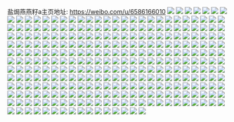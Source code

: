 盐焗燕燕籽a主页地址: https://weibo.com/u/6586166010 
![](https://wx4.sinaimg.cn/mw2000/007bISE2ly1h9f4p9c0xfj32tc2tce82.jpg) 
![](https://wx4.sinaimg.cn/mw2000/007bISE2ly1h9f4p9qzehj30k00k0jul.jpg) 
![](https://wx4.sinaimg.cn/mw2000/007bISE2ly1h9f4pa1ajzj30u01uoqct.jpg) 
![](https://wx4.sinaimg.cn/mw2000/007bISE2ly1h9f4smlas3j30u00u0djn.jpg) 
![](https://wx4.sinaimg.cn/mw2000/007bISE2ly1h9cvolgi6xj30u00tzq9d.jpg) 
![](https://wx4.sinaimg.cn/mw2000/007bISE2ly1h91e2n6hflj31w02io4qp.jpg) 
![](https://wx4.sinaimg.cn/mw2000/007bISE2ly1h91e2p6cysj31w02io7wh.jpg) 
![](https://wx4.sinaimg.cn/mw2000/007bISE2ly1h8st11p4o9j316o1kwdt8.jpg) 
![](https://wx4.sinaimg.cn/mw2000/007bISE2ly1h8st12ffmoj316o1kwh24.jpg) 
![](https://wx4.sinaimg.cn/mw2000/007bISE2ly1h8st13smi4j32402tchdu.jpg) 
![](https://wx4.sinaimg.cn/mw2000/007bISE2ly1h8nk331fk4j32402tc7wj.jpg) 
![](https://wx4.sinaimg.cn/mw2000/007bISE2ly1h8nk37rmjwj32402tchdu.jpg) 
![](https://wx4.sinaimg.cn/mw2000/007bISE2ly1h8nk3cwr3nj32402tcb2a.jpg) 
![](https://wx4.sinaimg.cn/mw2000/007bISE2ly1h8l3t6ls9rj30t30ueh50.jpg) 
![](https://wx4.sinaimg.cn/mw2000/007bISE2ly1h8glzgkvwrj31s035s4qr.jpg) 
![](https://wx4.sinaimg.cn/mw2000/007bISE2ly1h8glzo1u07j32tc2t8npe.jpg) 
![](https://wx4.sinaimg.cn/mw2000/007bISE2ly1h8glzsf4dsj31kw16oqh4.jpg) 
![](https://wx4.sinaimg.cn/mw2000/007bISE2ly1h8gm9kxdjyj320g2olnpe.jpg) 
![](https://wx4.sinaimg.cn/mw2000/007bISE2ly1h8glzr2m9vj32io1w04qp.jpg) 
![](https://wx4.sinaimg.cn/mw2000/007bISE2ly1h8gm9rov8cj32402tdnpd.jpg) 
![](https://wx4.sinaimg.cn/mw2000/007bISE2ly1h8gm9tnak0j31kw16ok75.jpg) 
![](https://wx4.sinaimg.cn/mw2000/007bISE2ly1h8gm9mtnxsj30tz0o5du5.jpg) 
![](https://wx4.sinaimg.cn/mw2000/007bISE2ly1h8gm9m3u8cj30sj1784b6.jpg) 
![](https://wx4.sinaimg.cn/mw2000/007bISE2ly1h8e8xobacrj30jz18g79s.jpg) 
![](https://wx4.sinaimg.cn/mw2000/007bISE2ly1h8bhop8vh5j31w02io4qp.jpg) 
![](https://wx4.sinaimg.cn/mw2000/007bISE2ly1h84ul0s8gaj30qt0xok4y.jpg) 
![](https://wx4.sinaimg.cn/mw2000/007bISE2ly1h84ul12yivj30tu0ep78c.jpg) 
![](https://wx4.sinaimg.cn/mw2000/007bISE2ly1h84ul0atbtj30tz0nzjv4.jpg) 
![](https://wx4.sinaimg.cn/mw2000/007bISE2ly1h84mrw6ykqj32bc2bckjm.jpg) 
![](https://wx4.sinaimg.cn/mw2000/007bISE2ly1h84mry89ppj32bc2bcu0x.jpg) 
![](https://wx4.sinaimg.cn/mw2000/007bISE2ly1h80bvip7ebj30tz14ltyq.jpg) 
![](https://wx4.sinaimg.cn/mw2000/007bISE2ly1h7u8fim3oqj31w02iohdt.jpg) 
![](https://wx4.sinaimg.cn/mw2000/007bISE2ly1h7u8fjoxy8j31w02iob29.jpg) 
![](https://wx4.sinaimg.cn/mw2000/007bISE2ly1h7u8fkxxqoj31w02ioe81.jpg) 
![](https://wx4.sinaimg.cn/mw2000/007bISE2ly1h7n1nxza21j32402tcnpd.jpg) 
![](https://wx4.sinaimg.cn/mw2000/007bISE2ly1h7n1o1osx3j32402tcx6p.jpg) 
![](https://wx4.sinaimg.cn/mw2000/007bISE2ly1h766vl6cwtj32io1w0kjl.jpg) 
![](https://wx4.sinaimg.cn/mw2000/007bISE2ly1h6va59iwujj31w02iowhg.jpg) 
![](https://wx4.sinaimg.cn/mw2000/007bISE2ly1h6tls0qmq8j31kw16odsy.jpg) 
![](https://wx4.sinaimg.cn/mw2000/007bISE2ly1h6tls20k59j323z1kzq5y.jpg) 
![](https://wx4.sinaimg.cn/mw2000/007bISE2ly1h6tluj6mcij315s0vctu1.jpg) 
![](https://wx4.sinaimg.cn/mw2000/007bISE2ly1h6tlume3nbj33402c0u0y.jpg) 
![](https://wx4.sinaimg.cn/mw2000/007bISE2ly1h6tluo9us0j33402c0h2z.jpg) 
![](https://wx4.sinaimg.cn/mw2000/007bISE2ly1h6tlupvxifj33402c0npe.jpg) 
![](https://wx4.sinaimg.cn/mw2000/007bISE2ly1h6tlurb2kpj32402tch1a.jpg) 
![](https://wx4.sinaimg.cn/mw2000/007bISE2ly1h6tlusrb51j32402tcu0x.jpg) 
![](https://wx4.sinaimg.cn/mw2000/007bISE2ly1h6tluusqi4j32c03404qp.jpg) 
![](https://wx4.sinaimg.cn/mw2000/007bISE2ly1h6k53da0v0j32402tcgxa.jpg) 
![](https://wx4.sinaimg.cn/mw2000/007bISE2ly1h6fkpxsk5oj30r20qodjn.jpg) 
![](https://wx4.sinaimg.cn/mw2000/007bISE2ly1h6fkrim879j31kw16odvx.jpg) 
![](https://wx4.sinaimg.cn/mw2000/007bISE2ly1h5j2xquubnj30u01uok6n.jpg) 
![](https://wx4.sinaimg.cn/mw2000/007bISE2ly1h5hjs8mmibj30tz0sk0zn.jpg) 
![](https://wx4.sinaimg.cn/mw2000/007bISE2ly1h50vb4q479j32io1w0b29.jpg) 
![](https://wx4.sinaimg.cn/mw2000/007bISE2ly1h4x20cznsgj30tz09xabt.jpg) 
![](https://wx4.sinaimg.cn/mw2000/007bISE2ly1h2o92voce8j32io1w0e81.jpg) 
![](https://wx4.sinaimg.cn/mw2000/007bISE2ly1h2o92wrr60j32402tc4qq.jpg) 
![](https://wx4.sinaimg.cn/mw2000/007bISE2ly1h2o92xip1qj32402tchdt.jpg) 
![](https://wx4.sinaimg.cn/mw2000/007bISE2ly1h2ggwc7sirj32bc2bc7wh.jpg) 
![](https://wx4.sinaimg.cn/mw2000/007bISE2ly1h2ggwe32esj32bc2bchdt.jpg) 
![](https://wx4.sinaimg.cn/mw2000/007bISE2ly1h2ggwhlltlj32802yo7wk.jpg) 
![](https://wx4.sinaimg.cn/mw2000/007bISE2ly1h2ggwm3soqj3340340qv7.jpg) 
![](https://wx4.sinaimg.cn/mw2000/007bISE2ly1h2ajl7db5uj32io1w0e82.jpg) 
![](https://wx4.sinaimg.cn/mw2000/007bISE2ly1h28bzoavm4j32bc2bcqv6.jpg) 
![](https://wx4.sinaimg.cn/mw2000/007bISE2ly1h28bzteurwj32bc2bcb2a.jpg) 
![](https://wx4.sinaimg.cn/mw2000/007bISE2ly1h28bzorp7gj30zk0qon6p.jpg) 
![](https://wx4.sinaimg.cn/mw2000/007bISE2ly1h28bzranvhj335s35shdu.jpg) 
![](https://wx4.sinaimg.cn/mw2000/007bISE2ly1h25xy0qzurj3242240b2a.jpg) 
![](https://wx4.sinaimg.cn/mw2000/007bISE2ly1h25xy2atkuj32402tc4qp.jpg) 
![](https://wx4.sinaimg.cn/mw2000/007bISE2ly1h25xy3i1scj30o01hc462.jpg) 
![](https://wx4.sinaimg.cn/mw2000/007bISE2ly1h25xyb5mfcj32902tc1ky.jpg) 
![](https://wx4.sinaimg.cn/mw2000/007bISE2ly1h1nej9idisj30qo0k0gnm.jpg) 
![](https://wx4.sinaimg.cn/mw2000/007bISE2ly1h1nej0ow2kj30u00u0gp4.jpg) 
![](https://wx4.sinaimg.cn/mw2000/007bISE2ly1h1neiown0xj32tc2tc7wk.jpg) 
![](https://wx4.sinaimg.cn/mw2000/007bISE2ly1h1neiqmv5rj32io1w07wh.jpg) 
![](https://wx4.sinaimg.cn/mw2000/007bISE2ly1h1neivca7zj32io1w0b29.jpg) 
![](https://wx4.sinaimg.cn/mw2000/007bISE2ly1h1neikr2ywj32902tc1ky.jpg) 
![](https://wx4.sinaimg.cn/mw2000/007bISE2ly1h1neiryla3j32eo2eo7wi.jpg) 
![](https://wx4.sinaimg.cn/mw2000/007bISE2ly1h1neiti8mij32bc2bcu0x.jpg) 
![](https://wx4.sinaimg.cn/mw2000/007bISE2ly1h1neiw8zymj32402tcnpd.jpg) 
![](https://wx4.sinaimg.cn/mw2000/007bISE2ly1h0xr15lrtpj31kw16o186.jpg) 
![](https://wx4.sinaimg.cn/mw2000/007bISE2ly1h0xr17w1i2j31w02ioe81.jpg) 
![](https://wx4.sinaimg.cn/mw2000/007bISE2ly1h0xr19u4x3j32io1w07wh.jpg) 
![](https://wx4.sinaimg.cn/mw2000/007bISE2ly1gzgyv4c4x9j316o1kw7nr.jpg) 
![](https://wx4.sinaimg.cn/mw2000/007bISE2ly1gzgyv4z2mej316o1kw17u.jpg) 
![](https://wx4.sinaimg.cn/mw2000/007bISE2ly1gzgyv685c6j30wz1hc1kx.jpg) 
![](https://wx4.sinaimg.cn/mw2000/007bISE2ly1gzgyv6w700j32402tcb29.jpg) 
![](https://wx4.sinaimg.cn/mw2000/007bISE2ly1gwyldyjyedj31qo1qonhh.jpg) 
![](https://wx4.sinaimg.cn/mw2000/007bISE2ly1gwyle5sgjdj31w01w0nk3.jpg) 
![](https://wx4.sinaimg.cn/mw2000/007bISE2ly1gwyleeciioj31qo1qowz7.jpg) 
![](https://wx4.sinaimg.cn/mw2000/007bISE2ly1gwcftucez6j30u01uoajo.jpg) 
![](https://wx4.sinaimg.cn/mw2000/007bISE2ly1gss8itzlspj32402tc1ky.jpg) 
![](https://wx4.sinaimg.cn/mw2000/007bISE2ly1gshclofe11j316o1kw1kx.jpg) 
![](https://wx4.sinaimg.cn/mw2000/007bISE2ly1gsgw8ei7oyj31uc1ucnaa.jpg) 
![](https://wx4.sinaimg.cn/mw2000/007bISE2ly1gsgw8gqcy0j31w01w0b2a.jpg) 
![](https://wx4.sinaimg.cn/mw2000/007bISE2ly1gsgw8idn7yj32tc2404qp.jpg) 
![](https://wx4.sinaimg.cn/mw2000/007bISE2ly1gsaekc1cl2j30qo16bad1.jpg) 
![](https://wx4.sinaimg.cn/mw2000/007bISE2ly1grwstey5b4j316o1kw4qp.jpg) 
![](https://wx4.sinaimg.cn/mw2000/007bISE2ly1grwstfi9rxj31kw16o1k0.jpg) 
![](https://wx4.sinaimg.cn/mw2000/007bISE2ly1grwstfw339j316o16nx3s.jpg) 
![](https://wx4.sinaimg.cn/mw2000/007bISE2ly1grwstg7qekj31kw16oavu.jpg) 
![](https://wx4.sinaimg.cn/mw2000/007bISE2ly1gpb9bqzwsdj316o1kwb2a.jpg) 
![](https://wx4.sinaimg.cn/mw2000/007bISE2ly1goiclnliqoj32dc35se85.jpg) 
![](https://wx4.sinaimg.cn/mw2000/007bISE2ly1goicly9b0gj32te240u0y.jpg) 
![](https://wx4.sinaimg.cn/mw2000/007bISE2ly1goicm1jys1j32dc35su0z.jpg) 
![](https://wx4.sinaimg.cn/mw2000/007bISE2ly1gnpmj93bpyj31rm1rmx6p.jpg) 
![](https://wx4.sinaimg.cn/mw2000/007bISE2ly1gnpmjct3rvj31ts1ts1kz.jpg) 
![](https://wx4.sinaimg.cn/mw2000/007bISE2ly1gnpmjdz0faj316o1kwx3i.jpg) 
![](https://wx4.sinaimg.cn/mw2000/007bISE2ly1gnpmjfzm1jj31wj1wju0x.jpg) 
![](https://wx4.sinaimg.cn/mw2000/007bISE2ly1gnpmjeq258j3190190qsf.jpg) 
![](https://wx4.sinaimg.cn/mw2000/007bISE2ly1gnpmjkcojlj31xz2lbhdw.jpg) 
![](https://wx4.sinaimg.cn/mw2000/007bISE2ly1gnpmjne99yj32tc2tcqv7.jpg) 
![](https://wx4.sinaimg.cn/mw2000/007bISE2ly1gnpmjp4y46j3240240u0x.jpg) 
![](https://wx4.sinaimg.cn/mw2000/007bISE2ly1gnpmjpj76rj30nz0nzn3r.jpg) 
![](https://wx4.sinaimg.cn/mw2000/007bISE2ly1gn2kaq6v2yj31kw16oe81.jpg) 
![](https://wx4.sinaimg.cn/mw2000/007bISE2ly1gn2kaqwxgoj316o1kwhdt.jpg) 
![](https://wx4.sinaimg.cn/mw2000/007bISE2ly1gmjgb2i9djj31w12ipb2a.jpg) 
![](https://wx4.sinaimg.cn/mw2000/007bISE2ly1gmjgb3ug7rj31w12ip4qq.jpg) 
![](https://wx4.sinaimg.cn/mw2000/007bISE2ly1gm4fqh0fjcj31400u00xi.jpg) 
![](https://wx4.sinaimg.cn/mw2000/007bISE2ly1gl8nucn1hvj31400u04qp.jpg) 
![](https://wx4.sinaimg.cn/mw2000/007bISE2ly1gl86b2h1tlj323z23z7wk.jpg) 
![](https://wx4.sinaimg.cn/mw2000/007bISE2ly1gl86avnuupj32tc2tcb2c.jpg) 
![](https://wx4.sinaimg.cn/mw2000/007bISE2ly1gl86azgbxrj32402tcb2b.jpg) 
![](https://wx4.sinaimg.cn/mw2000/007bISE2ly1gl86b0ypgkj316o1kw7wh.jpg) 
![](https://wx4.sinaimg.cn/mw2000/007bISE2ly1gl86b39tfwj31kw1kwhdt.jpg) 
![](https://wx4.sinaimg.cn/mw2000/007bISE2ly1gl86b3zta3j31hb1hb1kx.jpg) 
![](https://wx4.sinaimg.cn/mw2000/007bISE2ly1gl86axypwdj33402c0u13.jpg) 
![](https://wx4.sinaimg.cn/mw2000/007bISE2ly1gl86b4xebxj31kw16ou0x.jpg) 
![](https://wx4.sinaimg.cn/mw2000/007bISE2ly1gl86b5payej31kw16ob29.jpg) 
![](https://wx4.sinaimg.cn/mw2000/007bISE2ly1gl2cb35ua1j32tc2tc4qu.jpg) 
![](https://wx4.sinaimg.cn/mw2000/007bISE2ly1gl2cb4gkerj31400u04qp.jpg) 
![](https://wx4.sinaimg.cn/mw2000/007bISE2ly1gl2cbg7w8qj32mz2mzhdv.jpg) 
![](https://wx4.sinaimg.cn/mw2000/007bISE2ly1gl2cb5cj55j322s1k2x6p.jpg) 
![](https://wx4.sinaimg.cn/mw2000/007bISE2ly1gl2cbbfinaj32c0340qvb.jpg) 
![](https://wx4.sinaimg.cn/mw2000/007bISE2ly1gl2cb80lo1j32c03404qt.jpg) 
![](https://wx4.sinaimg.cn/mw2000/007bISE2ly1gl2cbcfu4dj32402tcb29.jpg) 
![](https://wx4.sinaimg.cn/mw2000/007bISE2ly1gl2cbdlfntj32402tcx6p.jpg) 
![](https://wx4.sinaimg.cn/mw2000/007bISE2ly1gl2cbes66cj32tc240npd.jpg) 
![](https://wx4.sinaimg.cn/mw2000/007bISE2ly1gk3vfqevijj30qo198ad2.jpg) 
![](https://wx4.sinaimg.cn/mw2000/007bISE2ly1gjyk8nixc4j30u0140k1x.jpg) 
![](https://wx4.sinaimg.cn/mw2000/007bISE2ly1gjrhbkpn92j30u01uoq7o.jpg) 
![](https://wx4.sinaimg.cn/mw2000/007bISE2ly1gjehquchu3j31ic0u00yg.jpg) 
![](https://wx4.sinaimg.cn/mw2000/007bISE2ly1gi0wjkc7xjj31400u0af3.jpg) 
![](https://wx4.sinaimg.cn/mw2000/007bISE2ly1gi0wjlgb34j30u0140n39.jpg) 
![](https://wx4.sinaimg.cn/mw2000/007bISE2ly1gi0wjnqpb5j31400u00yh.jpg) 
![](https://wx4.sinaimg.cn/mw2000/007bISE2ly1ggvy6p8qvjj31400u00vq.jpg) 
![](https://wx4.sinaimg.cn/mw2000/007bISE2ly1ggtl8rutafj31400u0tc7.jpg) 
![](https://wx4.sinaimg.cn/mw2000/007bISE2ly1ggq3odcae3j31400u0wjm.jpg) 
![](https://wx4.sinaimg.cn/mw2000/007bISE2ly1ggplbjhr9qj31400u00ud.jpg) 
![](https://wx4.sinaimg.cn/mw2000/007bISE2ly1gggcn06ohfj31o0190qv5.jpg) 
![](https://wx4.sinaimg.cn/mw2000/007bISE2ly1ggeuvgm932j31z41hcnpe.jpg) 
![](https://wx4.sinaimg.cn/mw2000/007bISE2ly1ggeuvioyxej31hc1z4e82.jpg) 
![](https://wx4.sinaimg.cn/mw2000/007bISE2ly1ggeuvl3hrsj31hc1z4hdu.jpg) 
![](https://wx4.sinaimg.cn/mw2000/007bISE2ly1ggdvtqmsmlj316o1kw4qq.jpg) 
![](https://wx4.sinaimg.cn/mw2000/007bISE2ly1ggcqn6y1d7j31400u0n1q.jpg) 
![](https://wx4.sinaimg.cn/mw2000/007bISE2ly1ggcqn83tfoj31400u0q66.jpg) 
![](https://wx4.sinaimg.cn/mw2000/007bISE2ly1gg8f0gqlshj32o03k0b2j.jpg) 
![](https://wx4.sinaimg.cn/mw2000/007bISE2ly1gg600yib2wj30u00u0dig.jpg) 
![](https://wx4.sinaimg.cn/mw2000/007bISE2ly1gg6012ba7pj31400u0ju9.jpg) 
![](https://wx4.sinaimg.cn/mw2000/007bISE2ly1gg6010kq6zj30u0140ah3.jpg) 
![](https://wx4.sinaimg.cn/mw2000/007bISE2ly1gg6011is3tj30u0140jx2.jpg) 
![](https://wx4.sinaimg.cn/mw2000/007bISE2ly1gg601358qzj30u014045t.jpg) 
![](https://wx4.sinaimg.cn/mw2000/007bISE2ly1gg600zfo8cj30u01407aq.jpg) 
![](https://wx4.sinaimg.cn/mw2000/007bISE2ly1gg4v7fw2ipj30u00vw7bp.jpg) 
![](https://wx4.sinaimg.cn/mw2000/007bISE2ly1gfz6zstsl2j3190190hdt.jpg) 
![](https://wx4.sinaimg.cn/mw2000/007bISE2ly1gfz6zvjcl8j31o01o07wh.jpg) 
![](https://wx4.sinaimg.cn/mw2000/007bISE2ly1gfz6zusis6j31jk1jku0y.jpg) 
![](https://wx4.sinaimg.cn/mw2000/007bISE2ly1gfrjhjag42j31em1j5u0x.jpg) 
![](https://wx4.sinaimg.cn/mw2000/007bISE2ly1gfrjhkctvnj31o01o04qr.jpg) 
![](https://wx4.sinaimg.cn/mw2000/007bISE2ly1gfrjhhszeqj31o01o0qv6.jpg) 
![](https://wx4.sinaimg.cn/mw2000/007bISE2ly1gfor6squ9sj31hc1hc1kx.jpg) 
![](https://wx4.sinaimg.cn/mw2000/007bISE2ly1gfor6uea3cj316o1kwqv6.jpg) 
![](https://wx4.sinaimg.cn/mw2000/007bISE2ly1gfor8gktt2j31o01o0qv6.jpg) 
![](https://wx4.sinaimg.cn/mw2000/007bISE2ly1gfor8h9p2kj315m19le81.jpg) 
![](https://wx4.sinaimg.cn/mw2000/007bISE2ly1gfisk93twaj31z41hcu0y.jpg) 
![](https://wx4.sinaimg.cn/mw2000/007bISE2ly1gfisjtopt2j31hc0u04qp.jpg) 
![](https://wx4.sinaimg.cn/mw2000/007bISE2ly1gfisjuq43oj316o16o7r1.jpg) 
![](https://wx4.sinaimg.cn/mw2000/007bISE2ly1gfisk0vidkj31z41hcu0y.jpg) 
![](https://wx4.sinaimg.cn/mw2000/007bISE2ly1gfisk6pubdj33k02o0e88.jpg) 
![](https://wx4.sinaimg.cn/mw2000/007bISE2ly1gfisjxbohej31z41hc4qr.jpg) 
![](https://wx4.sinaimg.cn/mw2000/007bISE2ly1gfhtaf1halj316o1kwe83.jpg) 
![](https://wx4.sinaimg.cn/mw2000/007bISE2ly1gfeu3owdcyj316o1kwu0x.jpg) 
![](https://wx4.sinaimg.cn/mw2000/007bISE2ly1gfeu3qn1uaj311x1kwx6p.jpg) 
![](https://wx4.sinaimg.cn/mw2000/007bISE2ly1gfeu3rztr2j31kw16okjl.jpg) 
![](https://wx4.sinaimg.cn/mw2000/007bISE2ly1gf5sbryjfxj33k02o01l5.jpg) 
![](https://wx4.sinaimg.cn/mw2000/007bISE2ly1gf5sbua3vij31o01o0b2a.jpg) 
![](https://wx4.sinaimg.cn/mw2000/007bISE2ly1gf5sc0ugnmj32o03k0x6u.jpg) 
![](https://wx4.sinaimg.cn/mw2000/007bISE2ly1gf5sc1qy38j30qo0k0tbb.jpg) 
![](https://wx4.sinaimg.cn/mw2000/007bISE2ly1gf4mbi0rrkj31o01904qq.jpg) 
![](https://wx4.sinaimg.cn/mw2000/007bISE2ly1gexm0jjphwj33k02o0000.jpg) 
![](https://wx4.sinaimg.cn/mw2000/007bISE2ly1gev6wvw6pvj31o0190b29.jpg) 
![](https://wx4.sinaimg.cn/mw2000/007bISE2ly1gev6wxacpdj31o0190kjl.jpg) 
![](https://wx4.sinaimg.cn/mw2000/007bISE2ly1geta210yfzj31o01aotr8.jpg) 
![](https://wx4.sinaimg.cn/mw2000/007bISE2ly1geta22xx3pj31ao1o0nlk.jpg) 
![](https://wx4.sinaimg.cn/mw2000/007bISE2ly1geta24cgi3j30wk16ytqr.jpg) 
![](https://wx4.sinaimg.cn/mw2000/007bISE2ly1geodn1lmzmj31hc140b29.jpg) 
![](https://wx4.sinaimg.cn/mw2000/007bISE2ly1gem7tu4stpj322b2r3hdw.jpg) 
![](https://wx4.sinaimg.cn/mw2000/007bISE2ly1gem8232pezj33402c0kjl.jpg) 
![](https://wx4.sinaimg.cn/mw2000/007bISE2ly1gem820k4adj33k02o0qv7.jpg) 
![](https://wx4.sinaimg.cn/mw2000/007bISE2ly1gem81oce16j32o03k0hdx.jpg) 
![](https://wx4.sinaimg.cn/mw2000/007bISE2ly1gem81tngluj33k02o01kz.jpg) 
![](https://wx4.sinaimg.cn/mw2000/007bISE2ly1gem81wgkd6j33k02o0b2b.jpg) 
![](https://wx4.sinaimg.cn/mw2000/007bISE2ly1gef7gjpcy1j30u014076d.jpg) 
![](https://wx4.sinaimg.cn/mw2000/007bISE2ly1gef7gk9rbzj30u0140wgw.jpg) 
![](https://wx4.sinaimg.cn/mw2000/007bISE2ly1gef7gqvipjj31400u043j.jpg) 
![](https://wx4.sinaimg.cn/mw2000/007bISE2ly1gef7gl67a5j31400u0795.jpg) 
![](https://wx4.sinaimg.cn/mw2000/007bISE2ly1gef7gm1kd3j31400u0gq3.jpg) 
![](https://wx4.sinaimg.cn/mw2000/007bISE2ly1gef7gn1qh7j30u013zqbr.jpg) 
![](https://wx4.sinaimg.cn/mw2000/007bISE2ly1gef7gnrrv0j30u0140td0.jpg) 
![](https://wx4.sinaimg.cn/mw2000/007bISE2ly1gef7goqf53j30u0140zqx.jpg) 
![](https://wx4.sinaimg.cn/mw2000/007bISE2ly1gef7gppdejj30u01400yo.jpg) 
![](https://wx4.sinaimg.cn/mw2000/007bISE2ly1ge4xkxav2xj30u01rcayi.jpg) 
![](https://wx4.sinaimg.cn/mw2000/007bISE2ly1gdyrdpzqhnj31kw1kwdh8.jpg) 
![](https://wx4.sinaimg.cn/mw2000/007bISE2ly1gdyrdqlsuvj31kw1kw42l.jpg) 
![](https://wx4.sinaimg.cn/mw2000/007bISE2ly1gdyrdr911fj30rs0rs40q.jpg) 
![](https://wx4.sinaimg.cn/mw2000/007bISE2ly1gdnops9r9dj30p90p814m.jpg) 
![](https://wx4.sinaimg.cn/mw2000/007bISE2ly1gdirvity3uj33k02o04qv.jpg) 
![](https://wx4.sinaimg.cn/mw2000/007bISE2ly1gdirvl99ymj33k02o0e87.jpg) 
![](https://wx4.sinaimg.cn/mw2000/007bISE2ly1gdirvnxl33j33k02o0x6u.jpg) 
![](https://wx4.sinaimg.cn/mw2000/007bISE2ly1gdirvpuonvj31z41hcqv7.jpg) 
![](https://wx4.sinaimg.cn/mw2000/007bISE2ly1gddcg4h057j31z41hc4qq.jpg) 
![](https://wx4.sinaimg.cn/mw2000/007bISE2ly1gddcg33jiyj31z41hchdu.jpg) 
![](https://wx4.sinaimg.cn/mw2000/007bISE2ly1gddcg5jzrjj31kw16o4qp.jpg) 
![](https://wx4.sinaimg.cn/mw2000/007bISE2ly1gddcg6m4rvj31z41hcx6p.jpg) 
![](https://wx4.sinaimg.cn/mw2000/007bISE2ly1gdasgqwp50j31rc0u012a.jpg) 
![](https://wx4.sinaimg.cn/mw2000/007bISE2ly1gd8cn9xiruj3190190b29.jpg) 
![](https://wx4.sinaimg.cn/mw2000/007bISE2ly1gd8cnals5mj318z19a1kx.jpg) 
![](https://wx4.sinaimg.cn/mw2000/007bISE2ly1gd7b992t1jj31400u0dl8.jpg) 
![](https://wx4.sinaimg.cn/mw2000/007bISE2ly1gd7b99mcaaj31400u0ae8.jpg) 
![](https://wx4.sinaimg.cn/mw2000/007bISE2ly1gd7b9a8hruj31400u0tcb.jpg) 
![](https://wx4.sinaimg.cn/mw2000/007bISE2ly1gd7b9arjejj30u00u0tcg.jpg) 
![](https://wx4.sinaimg.cn/mw2000/007bISE2ly1gczi9x1duqj31z41hcx6p.jpg) 
![](https://wx4.sinaimg.cn/mw2000/007bISE2ly1gczia00a8rj31hc1z4x6p.jpg) 
![](https://wx4.sinaimg.cn/mw2000/007bISE2ly1gczia1styyj31hc1z4u0x.jpg) 
![](https://wx4.sinaimg.cn/mw2000/007bISE2ly1gcx33vlgg7j30zs0zs1fu.jpg) 
![](https://wx4.sinaimg.cn/mw2000/007bISE2ly1gcx340xggzj31kw16okjl.jpg) 
![](https://wx4.sinaimg.cn/mw2000/007bISE2ly1gcx33xebpjj31kw16okjl.jpg) 
![](https://wx4.sinaimg.cn/mw2000/007bISE2ly1gcx33yqghmj316o16o4qp.jpg) 
![](https://wx4.sinaimg.cn/mw2000/007bISE2ly1gcw08mi7haj31o01904qq.jpg) 
![](https://wx4.sinaimg.cn/mw2000/007bISE2ly1gcw0942h9kj31ny1921kx.jpg) 
![](https://wx4.sinaimg.cn/mw2000/007bISE2ly1gcw08orabrj31z41hce82.jpg) 
![](https://wx4.sinaimg.cn/mw2000/007bISE2ly1gcw092uvb3j31z41hc4qq.jpg) 
![](https://wx4.sinaimg.cn/mw2000/007bISE2ly1gcmmd7tjbej31hc1z4qv5.jpg) 
![](https://wx4.sinaimg.cn/mw2000/007bISE2ly1gchqv3igpsj316o1kwqv5.jpg) 
![](https://wx4.sinaimg.cn/mw2000/007bISE2ly1gchqv4qx4ij31gj1kf7wh.jpg) 
![](https://wx4.sinaimg.cn/mw2000/007bISE2ly1gchqv65gj3j316o1kwnpd.jpg) 
![](https://wx4.sinaimg.cn/mw2000/007bISE2ly1gchqv8s1aaj316o1kwe81.jpg) 
![](https://wx4.sinaimg.cn/mw2000/007bISE2ly1gchqv7ffzej316o1kwb29.jpg) 
![](https://wx4.sinaimg.cn/mw2000/007bISE2ly1gchqvhcpacj316o1kwkhn.jpg) 
![](https://wx4.sinaimg.cn/mw2000/007bISE2ly1gc8ocexzaij31o0190qv5.jpg) 
![](https://wx4.sinaimg.cn/mw2000/007bISE2ly1gc8ocghgwlj31z41hcqv5.jpg) 
![](https://wx4.sinaimg.cn/mw2000/007bISE2ly1gc8oci42qwj31z41hcqv5.jpg) 
![](https://wx4.sinaimg.cn/mw2000/007bISE2ly1gc8ocjf1ybj31kw16o7wh.jpg) 
![](https://wx4.sinaimg.cn/mw2000/007bISE2ly1gc8ocmcrsaj31kw16oe81.jpg) 
![](https://wx4.sinaimg.cn/mw2000/007bISE2ly1gc8ocl285lj31hc1hcnpd.jpg) 
![](https://wx4.sinaimg.cn/mw2000/007bISE2ly1gc8ocobxuyj31z41hc7wi.jpg) 
![](https://wx4.sinaimg.cn/mw2000/007bISE2ly1gc8ocpyypsj31hc1hckjl.jpg) 
![](https://wx4.sinaimg.cn/mw2000/007bISE2ly1gc8ocsavg9j31z41hc4qq.jpg) 
![](https://wx4.sinaimg.cn/mw2000/007bISE2ly1gapgv174m7j316o1kwnpd.jpg) 
![](https://wx4.sinaimg.cn/mw2000/007bISE2ly1gapgv3ugovj316o1kwqv5.jpg) 
![](https://wx4.sinaimg.cn/mw2000/007bISE2ly1gapgv5nkvwj31901o04qq.jpg) 
![](https://wx4.sinaimg.cn/mw2000/007bISE2ly1gapgv2dxq9j316o1kw1kx.jpg) 
![](https://wx4.sinaimg.cn/mw2000/007bISE2ly1gajte81xdtj30u0140afc.jpg) 
![](https://wx4.sinaimg.cn/mw2000/007bISE2ly1gajtee26scj30u0140afa.jpg) 
![](https://wx4.sinaimg.cn/mw2000/007bISE2ly1gajte8upe4j30u0140tdm.jpg) 
![](https://wx4.sinaimg.cn/mw2000/007bISE2ly1gajte9hi44j30u00u0tc4.jpg) 
![](https://wx4.sinaimg.cn/mw2000/007bISE2ly1gajted6kpuj30u019245f.jpg) 
![](https://wx4.sinaimg.cn/mw2000/007bISE2ly1gajteaawhmj30u0141gqe.jpg) 
![](https://wx4.sinaimg.cn/mw2000/007bISE2ly1gajteba1igj30u0190gqx.jpg) 
![](https://wx4.sinaimg.cn/mw2000/007bISE2ly1gajtebv5o2j30u00ug41p.jpg) 
![](https://wx4.sinaimg.cn/mw2000/007bISE2ly1gajtecenr3j30u00u0tc4.jpg) 
![](https://wx4.sinaimg.cn/mw2000/007bISE2ly1gacalcaf1wj31kw16ob2a.jpg) 
![](https://wx4.sinaimg.cn/mw2000/007bISE2ly1gacalg26gfj31kw16ob2a.jpg) 
![](https://wx4.sinaimg.cn/mw2000/007bISE2ly1gacali11h9j31kw16ob2a.jpg) 
![](https://wx4.sinaimg.cn/mw2000/007bISE2ly1gacaljv4x2j316s16n1ky.jpg) 
![](https://wx4.sinaimg.cn/mw2000/007bISE2ly1ga5vpe6jnjj31901o0b2a.jpg) 
![](https://wx4.sinaimg.cn/mw2000/007bISE2ly1ga5vptezp5j31901o0qv5.jpg) 
![](https://wx4.sinaimg.cn/mw2000/007bISE2ly1ga5vpw9w5lj31901o0e82.jpg) 
![](https://wx4.sinaimg.cn/mw2000/007bISE2ly1ga5vpqz2ouj313z14hax6.jpg) 
![](https://wx4.sinaimg.cn/mw2000/007bISE2ly1ga5vppcnbfj33k02o0b2g.jpg) 
![](https://wx4.sinaimg.cn/mw2000/007bISE2ly1ga5vq22cl1j31z41hcb2a.jpg) 
![](https://wx4.sinaimg.cn/mw2000/007bISE2ly1ga5vpyld2sj31901o07wh.jpg) 
![](https://wx4.sinaimg.cn/mw2000/007bISE2ly1ga5vpzaia8j31hc1hc43k.jpg) 
![](https://wx4.sinaimg.cn/mw2000/007bISE2ly1ga5vq5s5nnj31z41hcnpe.jpg) 
![](https://wx4.sinaimg.cn/mw2000/007bISE2ly1ga18jnp9gsj31hc1hchdt.jpg) 
![](https://wx4.sinaimg.cn/mw2000/007bISE2ly1ga18joe356j31hc1hce81.jpg) 
![](https://wx4.sinaimg.cn/mw2000/007bISE2ly1ga18jpakkoj31hc1hce81.jpg) 
![](https://wx4.sinaimg.cn/mw2000/007bISE2ly1g9xiqrsrmoj30p81hcx3u.jpg) 
![](https://wx4.sinaimg.cn/mw2000/007bISE2ly1g9xiqsxnnpj30p81hc1kx.jpg) 
![](https://wx4.sinaimg.cn/mw2000/007bISE2ly1g9xiquaz6ej30p81hc7r8.jpg) 
![](https://wx4.sinaimg.cn/mw2000/007bISE2ly1g82ikqvd3sj30sn0rvaur.jpg) 
![](https://wx4.sinaimg.cn/mw2000/007bISE2ly1g82abyfel2j31901o04qq.jpg) 
![](https://wx4.sinaimg.cn/mw2000/007bISE2ly1g6y3bnmdapj30p81dk1kx.jpg) 
![](https://wx4.sinaimg.cn/mw2000/007bISE2ly1g6y3bom53xj30p81hc7wh.jpg) 
![](https://wx4.sinaimg.cn/mw2000/007bISE2ly1g6fgxu104aj314n1o0hdt.jpg) 
![](https://wx4.sinaimg.cn/mw2000/007bISE2ly1g67e3xge43j30qa1hc77m.jpg) 
![](https://wx4.sinaimg.cn/mw2000/007bISE2ly1g67e3y10kuj30qa1hc78m.jpg) 
![](https://wx4.sinaimg.cn/mw2000/007bISE2ly1g67e3yl7bnj30qa1hc0wk.jpg) 
![](https://wx4.sinaimg.cn/mw2000/007bISE2ly1g645q22iyxj31401hcdm6.jpg) 

